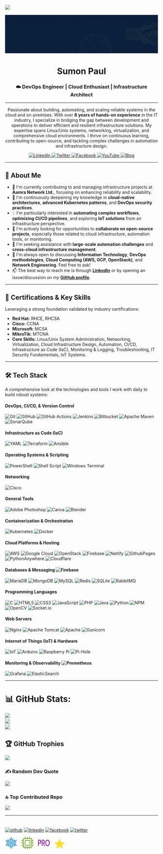[![](https://visitcount.itsvg.in/api?id=sumonpaul18&icon=0&color=0)](https://visitcount.itsvg.in)

<div align="center">

![sumonpaul-cover](https://github.com/SumonPaul18/SumonPaul18/blob/main/image/sp-linkedin-cover.gif)

# Sumon Paul

### ☁️ DevOps Engineer | Cloud Enthusiast | Infrastructure Architect

---

Passionate about building, automating, and scaling reliable systems in the cloud and on-premises. With over **8 years of hands-on experience** in the IT industry, I specialize in bridging the gap between development and operations to deliver efficient and resilient infrastructure solutions. My expertise spans Linux/Unix systems, networking, virtualization, and comprehensive cloud environments. I thrive on continuous learning, contributing to open-source, and tackling complex challenges in automation and infrastructure design.

<p align="center">
  <a href="https://www.linkedin.com/in/sumonpaul/" target="_blank">
    <img src="https://img.shields.io/badge/LinkedIn-sumonpaul-0077B5?style=for-the-badge&logo=linkedin&logoColor=white" alt="LinkedIn">
  </a>
  <a href="https://x.com/sumon_paul25" target="_blank">
    <img src="https://img.shields.io/badge/Twitter-sumon_paul25-000000?style=for-the-badge&logo=x&logoColor=white" alt="Twitter"> </a>
  <a href="https://www.facebook.com/skp.39" target="_blank">
    <img src="https://img.shields.io/badge/Facebook-skp.39-1877F2?style=for-the-badge&logo=facebook&logoColor=white" alt="Facebook">
  </a>
  <a href="[Your YouTube Channel URL]" target="_blank">
    <img src="https://img.shields.io/badge/YouTube-Channel-FF0000?style=for-the-badge&logo=youtube&logoColor=white" alt="YouTube">
  </a>
  <a href="https://blog.paulco.xyz" target="_blank">
    <img src="https://img.shields.io/badge/Blog-paulco.xyz-FF5500?style=for-the-badge&logo=blogger&logoColor=white" alt="Blog"> </a>
</p>

</div>

---

## 🚀 About Me

* 🔭 I'm currently contributing to and managing infrastructure projects at **Aamra Network Ltd.**, focusing on enhancing reliability and scalability.
* 🌱 I'm continuously deepening my knowledge in **cloud-native architectures**, **advanced Kubernetes patterns**, and **DevOps security practices**.
* 💡 I'm particularly interested in **automating complex workflows**, **optimizing CI/CD pipelines**, and exploring **IoT solutions** from an infrastructure perspective.
* 🤝 I'm actively looking for opportunities to **collaborate on open-source projects**, especially those related to cloud infrastructure, automation tools, or monitoring.
* 🤔 I'm seeking assistance with **large-scale automation challenges** and **cross-cloud infrastructure management**.
* 💬 I'm always open to discussing **Information Technology**, **DevOps methodologies**, **Cloud Computing (AWS, GCP, OpenStack)**, and **Network Engineering**. Feel free to ask!
* 📫 The best way to reach me is through **[LinkedIn](https://www.linkedin.com/in/sumonpaul/)** or by opening an issue/discussion on my **[GitHub profile](https://github.com/SumonPaul18)**.

---

## 🏅 Certifications & Key Skills

Leveraging a strong foundation validated by industry certifications:

* **Red Hat:** RHCE, RHCSA
* **Cisco:** CCNA
* **Microsoft:** MCSA
* **MikroTik:** MTCNA
* **Core Skills:** Linux/Unix System Administration, Networking, Virtualization, Cloud Infrastructure Design, Automation, CI/CD, Infrastructure as Code (IaC), Monitoring & Logging, Troubleshooting, IT Security Fundamentals, IoT Systems.

---

## 🛠️ Tech Stack

A comprehensive look at the technologies and tools I work with daily to build robust systems:
    
#### **DevOps, CI/CD, & Version Control**
![Git](https://img.shields.io/badge/git-%23F05033.svg?style=for-the-badge&logo=git&logoColor=white)
![GitHub](https://img.shields.io/badge/github-%23121011.svg?style=for-the-badge&logo=github&logoColor=white)
![GitHub Actions](https://img.shields.io/badge/github%20actions-%232671E5.svg?style=for-the-badge&logo=githubactions&logoColor=white)
![Jenkins](https://img.shields.io/badge/jenkins-%232C5263.svg?style=for-the-badge&logo=jenkins&logoColor=white)
![Bitbucket](https://img.shields.io/badge/bitbucket-%230047B3.svg?style=for-the-badge&logo=bitbucket&logoColor=white)
![Apache Maven](https://img.shields.io/badge/Apache%20Maven-C71A36?style=for-the-badge&logo=Apache%20Maven&logoColor=white)
![SonarQube](https://img.shields.io/badge/SonarQube-black?style=for-the-badge&logo=sonarqube&logoColor=4E9BCD)

#### **Infrastructure as Code (IaC)**
![YAML](https://img.shields.io/badge/yaml-%23ffffff.svg?style=for-the-badge&logo=yaml&logoColor=151515)
![Terraform](https://img.shields.io/badge/terraform-%235835CC.svg?style=for-the-badge&logo=terraform&logoColor=white)
![Ansible](https://img.shields.io/badge/ansible-%231A1918.svg?style=for-the-badge&logo=ansible&logoColor=white)

#### **Operating Systems & Scripting**
![PowerShell](https://img.shields.io/badge/PowerShell-%235391FE.svg?style=for-the-badge&logo=powershell&logoColor=white)
![Shell Script](https://img.shields.io/badge/shell_script-%23121011.svg?style=for-the-badge&logo=gnu-bash&logoColor=white)
![Windows Terminal](https://img.shields.io/badge/Windows%20Terminal-%234D4D4D.svg?style=for-the-badge&logo=windows-terminal&logoColor=white)

#### **Networking**
![Cisco](https://img.shields.io/badge/cisco-%23049fd9.svg?style=for-the-badge&logo=cisco&logoColor=black)

#### **General Tools**
![Adobe Photoshop](https://img.shields.io/badge/adobe%20photoshop-%2331A8FF.svg?style=for-the-badge&logo=adobe%20photoshop&logoColor=white)
![Canva](https://img.shields.io/badge/Canva-%2300C4CC.svg?style=for-the-badge&logo=Canva&logoColor=white)
![Blender](https://img.shields.io/badge/blender-%23F5792A.svg?style=for-the-badge&logo=blender&logoColor=white)

#### **Containerization & Orchestration**
![Kubernetes](https://img.shields.io/badge/kubernetes-%23326ce5.svg?style=for-the-badge&logo=kubernetes&logoColor=white)
![Docker](https://img.shields.io/badge/docker-%230db7ed.svg?style=for-the-badge&logo=docker&logoColor=white)

#### **Cloud Platforms & Hosting**
![AWS](https://img.shields.io/badge/AWS-%23FF9900.svg?style=for-the-badge&logo=amazon-aws&logoColor=white)
![Google Cloud](https://img.shields.io/badge/GoogleCloud-%234285F4.svg?style=for-the-badge&logo=google-cloud&logoColor=white)
![OpenStack](https://img.shields.io/badge/Openstack-%23f01742.svg?style=for-the-badge&logo=openstack&logoColor=white)
![Firebase](https://img.shields.io/badge/firebase-%23039BE5.svg?style=for-the-badge&logo=firebase)
![Netlify](https://img.shields.io/badge/netlify-%23000000.svg?style=for-the-badge&logo=netlify&logoColor=#00C7B7)
![GithubPages](https://img.shields.io/badge/github%20pages-121013?style=for-the-badge&logo=github&logoColor=white)
![PythonAnywhere](https://img.shields.io/badge/pythonanywhere-%232F9FD7.svg?style=for-the-badge&logo=pythonanywhere&logoColor=151515)
![Cloudflare](https://img.shields.io/badge/Cloudflare-F38020?style=for-the-badge&logo=Cloudflare&logoColor=white)

#### **Databases & Messaging** ![Firebase](https://img.shields.io/badge/firebase-a08021?style=for-the-badge&logo=firebase&logoColor=ffcd34)
![MariaDB](https://img.shields.io/badge/MariaDB-003545?style=for-the-badge&logo=mariadb&logoColor=white)
![MongoDB](https://img.shields.io/badge/MongoDB-%234ea94b.svg?style=for-the-badge&logo=mongodb&logoColor=white)
![MySQL](https://img.shields.io/badge/mysql-4479A1.svg?style=for-the-badge&logo=mysql&logoColor=white)
![Redis](https://img.shields.io/badge/redis-%23DD0031.svg?style=for-the-badge&logo=redis&logoColor=white)
![SQLite](https://img.shields.io/badge/sqlite-%2307405e.svg?style=for-the-badge&logo=sqlite&logoColor=white)
![RabbitMQ](https://img.shields.io/badge/rabbitmq-FF6600?style=for-the-badge&logo=rabbitmq&logoColor=white)

#### **Programming Languages**
![C](https://img.shields.io/badge/c-%2300599C.svg?style=for-the-badge&logo=c&logoColor=white)
![HTML5](https://img.shields.io/badge/html5-%23E34F26.svg?style=for-the-badge&logo=html5&logoColor=white)
![CSS3](https://img.shields.io/badge/css3-%231572B6.svg?style=for-the-badge&logo=css3&logoColor=white)
![JavaScript](https://img.shields.io/badge/javascript-%23323330.svg?style=for-the-badge&logo=javascript&logoColor=%23F7DF1E)
![PHP](https://img.shields.io/badge/php-%23777BB4.svg?style=for-the-badge&logo=php&logoColor=white)
![Java](https://img.shields.io/badge/java-%23ED8B00.svg?style=for-the-badge&logo=openjdk&logoColor=white)
![Python](https://img.shields.io/badge/python-3670A0?style=for-the-badge&logo=python&logoColor=ffdd54)
![NPM](https://img.shields.io/badge/NPM-%23CB3837.svg?style=for-the-badge&logo=npm&logoColor=white)
![OpenCV](https://img.shields.io/badge/opencv-%23white.svg?style=for-the-badge&logo=opencv&logoColor=white)
![Socket.io](https://img.shields.io/badge/Socket.io-black?style=for-the-badge&logo=socket.io&badgeColor=010101)

#### **Web Servers**
![Nginx](https://img.shields.io/badge/nginx-%23009639.svg?style=for-the-badge&logo=nginx&logoColor=white)
![Apache Tomcat](https://img.shields.io/badge/apache%20tomcat-%23F8DC75.svg?style=for-the-badge&logo=apache-tomcat&logoColor=black)
![Apache](https://img.shields.io/badge/apache-%23D42029.svg?style=for-the-badge&logo=apache&logoColor=white)
![Gunicorn](https://img.shields.io/badge/gunicorn-%298729.svg?style=for-the-badge&logo=gunicorn&logoColor=white)

#### **Internet of Things (IoT) & Hardware**
![IoT](https://img.shields.io/badge/IoT-0077B6?style=for-the-badge&logo=internet-of-things&logoColor=white)
![Arduino](https://img.shields.io/badge/-Arduino-00979D?style=for-the-badge&logo=Arduino&logoColor=white)
![Raspberry Pi](https://img.shields.io/badge/-RaspberryPi-C51A4A?style=for-the-badge&logo=Raspberry-Pi)
![Pi-Hole](https://img.shields.io/badge/pihole-%2396060C.svg?style=for-the-badge&logo=pi-hole&logoColor=white)

#### **Monitoring & Observability** ![Prometheus](https://img.shields.io/badge/Prometheus-E6522C?style=for-the-badge&logo=Prometheus&logoColor=white)
![Grafana](https://img.shields.io/badge/grafana-%23F46800.svg?style=for-the-badge&logo=grafana&logoColor=white)
![ElasticSearch](https://img.shields.io/badge/-ElasticSearch-005571?style=for-the-badge&logo=elasticsearch)

---

  #
# 📊 GitHub Stats:
![](https://github-readme-stats.vercel.app/api?username=sumonpaul18&theme=dark&hide_border=false&include_all_commits=false&count_private=false)<br/>
![](https://github-readme-streak-stats.herokuapp.com/?user=sumonpaul18&theme=dark&hide_border=false)<br/>
![](https://github-readme-stats.vercel.app/api/top-langs/?username=sumonpaul18&theme=dark&hide_border=false&include_all_commits=false&count_private=false&layout=compact)

## 🏆 GitHub Trophies
![](https://github-profile-trophy.vercel.app/?username=sumonpaul18&theme=radical&no-frame=false&no-bg=true&margin-w=4)

### ✍️ Random Dev Quote
![](https://quotes-github-readme.vercel.app/api?type=horizontal&theme=radical)

### 🔝 Top Contributed Repo
![](https://github-contributor-stats.vercel.app/api?username=sumonpaul18&limit=5&theme=dark&combine_all_yearly_contributions=true)

---
<!-- Proudly created with GPRM ( https://gprm.itsvg.in ) -->

  #


[<img src='https://cdn.jsdelivr.net/npm/simple-icons@3.0.1/icons/github.svg' alt='github' height='40'>](https://github.com/https://github.com/SumonPaul18)  [<img src='https://cdn.jsdelivr.net/npm/simple-icons@3.0.1/icons/linkedin.svg' alt='linkedin' height='40'>](https://www.linkedin.com/in/https://www.linkedin.com/in/sumonpaul//)  [<img src='https://cdn.jsdelivr.net/npm/simple-icons@3.0.1/icons/facebook.svg' alt='facebook' height='40'>](https://www.facebook.com/https://www.facebook.com/skp.39)  [<img src='https://cdn.jsdelivr.net/npm/simple-icons@3.0.1/icons/twitter.svg' alt='twitter' height='40'>](https://twitter.com/sumonpaul95)  

<a href='https://archiveprogram.github.com/'><img src='https://raw.githubusercontent.com/acervenky/animated-github-badges/master/assets/acbadge.gif' width='40' height='40'></a> <a href='https://docs.github.com/en/developers'><img src='https://raw.githubusercontent.com/acervenky/animated-github-badges/master/assets/devbadge.gif' width='40' height='40'></a> <a href='https://github.com/pricing'><img src='https://raw.githubusercontent.com/acervenky/animated-github-badges/master/assets/pro.gif' width='40' height='40'></a> <a href='https://stars.github.com/'><img src='https://raw.githubusercontent.com/acervenky/animated-github-badges/master/assets/starbadge.gif' width='35' height='35'></a> 
<!---
[![trophy](https://github-profile-trophy.vercel.app/?username=https://github.com/SumonPaul18)](https://github.com/ryo-ma/github-profile-trophy)

[![Top Langs](https://github-readme-stats.vercel.app/api/top-langs/?username=https://github.com/SumonPaul18)](https://github.com/anuraghazra/github-readme-stats)

![GitHub stats](https://github-readme-stats.vercel.app/api?username=https://github.com/SumonPaul18&show_icons=true)  

![Profile views](https://gpvc.arturio.dev/https://github.com/SumonPaul18)
--->
